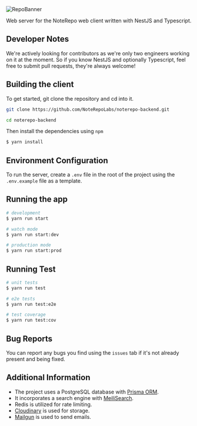 <img src="./github/banner.svg" alt="RepoBanner" />

Web server for the NoteRepo web client written with NestJS and Typescript.

## Developer Notes

We're actively looking for contributors as we're only two engineers working on it at the moment. So if you know NestJS and optionally Typescript, feel free to submit pull requests, they're always welcome!

## Building the client

To get started, git clone the repository and cd into it.

```sh
git clone https://github.com/NoteRepoLabs/noterepo-backend.git

cd noterepo-backend
```

Then install the dependencies using `npm`

```sh
$ yarn install
```

## Environment Configuration

To run the server, create a `.env` file in the root of the project using the `.env.example` file as a template.

## Running the app

```sh
# development
$ yarn run start

# watch mode
$ yarn run start:dev

# production mode
$ yarn run start:prod
```

## Running Test

```sh
# unit tests
$ yarn run test

# e2e tests
$ yarn run test:e2e

# test coverage
$ yarn run test:cov
```

## Bug Reports

You can report any bugs you find using the `issues` tab if it's not already present and being fixed.

## Additional Information

- The project uses a PostgreSQL database with [Prisma ORM](https://www.prisma.io/).
- It incorporates a search engine with [MeiliSearch](https://meilisearch.com).
- Redis is utilized for rate limiting.
- [Cloudinary](https://cloudinary.com) is used for storage.
- [Mailgun](https://mailgun.com) is used to send emails.
